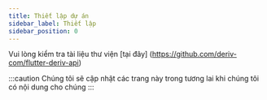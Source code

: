 ```yaml
---
title: Thiết lập dự án
sidebar_label: Thiết lập
sidebar_position: 0
---
```


Vui lòng kiểm tra tài liệu thư viện [tại đây] (https://github.com/deriv-com/flutter-deriv-api)

:::caution
Chúng tôi sẽ cập nhật các trang này trong tương lai khi chúng tôi có nội dung cho chúng
:::
